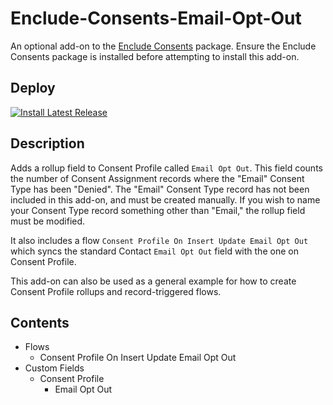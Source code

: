 # Enclude-Consents-Email-Opt-Out

An optional add-on to the [Enclude Consents](https://github.com/EncludeLtd/Consents) package. Ensure the Enclude Consents package is installed before attempting to install this add-on.

## Deploy

<a href="https://github.com/Enclude-Components/Enclude-Consents-Email-Opt-Out/releases/latest">
  <img alt="Install Latest Release"
       src="https://img.shields.io/badge/Install%20Latest%20Release-238636?style=for-the-badge&logoColor=white&logo=DocuSign">
</a>

## Description
Adds a rollup field to Consent Profile called `Email Opt Out`. This field counts the number of Consent Assignment records where the "Email" Consent Type has been "Denied". The "Email" Consent Type record has not been included in this add-on, and must be created manually. If you wish to name your Consent Type record something other than "Email," the rollup field must be modified.

It also includes a flow `Consent Profile On Insert Update Email Opt Out` which syncs the standard Contact `Email Opt Out` field with the one on Consent Profile.

This add-on can also be used as a general example for how to create Consent Profile rollups and record-triggered flows.

## Contents

- Flows
    - Consent Profile On Insert Update Email Opt Out
- Custom Fields
    - Consent Profile
        - Email Opt Out